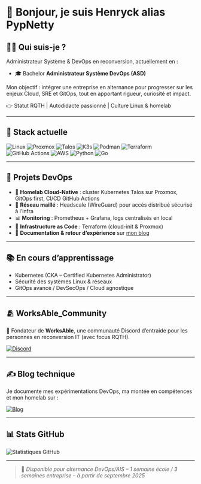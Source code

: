 # 👋 Bonjour, je suis Henryck alias **PypNetty**

## 👨‍💻 Qui suis-je ?

Administrateur Système & DevOps en reconversion, actuellement en :
- 🎓 Bachelor **Administrateur Système DevOps (ASD)**  


Mon objectif : intégrer une entreprise en alternance pour progresser sur les enjeux Cloud, SRE et GitOps, tout en apportant rigueur, curiosité et impact.

👉 Statut RQTH | Autodidacte passionné | Culture Linux & homelab


---

## 🧰 Stack actuelle

![Linux](https://img.shields.io/badge/Linux-Debian-informational?style=flat&logo=linux&logoColor=white)
![Proxmox](https://img.shields.io/badge/Proxmox-333333?style=flat&logo=proxmox&logoColor=white)
![Talos](https://img.shields.io/badge/Talos-007ACC?style=flat&logo=kubernetes&logoColor=white)
![K3s](https://img.shields.io/badge/K3s-F89820?style=flat&logo=k3s&logoColor=white)
![Podman](https://img.shields.io/badge/Podman-892CA0?style=flat&logo=podman&logoColor=white)
![Terraform](https://img.shields.io/badge/Terraform-7B42BC?style=flat&logo=terraform&logoColor=white)
![GitHub Actions](https://img.shields.io/badge/GitHub_Actions-2088FF?style=flat&logo=githubactions&logoColor=white)
![AWS](https://img.shields.io/badge/AWS-FF9900?style=flat&logo=amazonaws&logoColor=white)
![Python](https://img.shields.io/badge/Python-3776AB?style=flat&logo=python&logoColor=white)
![Go](https://img.shields.io/badge/Go-00ADD8?style=flat&logo=go&logoColor=white)

---

## 🚀 Projets DevOps

- 🧱 **Homelab Cloud-Native** : cluster Kubernetes Talos sur Proxmox, GitOps first, CI/CD GitHub Actions
- 🔐 **Réseau maillé** : Headscale (WireGuard) pour accès distribué sécurisé à l’infra
- 📊 **Monitoring** : Prometheus + Grafana, logs centralisés en local
- 🔁 **Infrastructure as Code** : Terraform (cloud-init & Proxmox)
- 📝 **Documentation & retour d’expérience** sur [mon blog](https://blog.pyptechlife.xyz/)

---

## 📚 En cours d’apprentissage

- Kubernetes (CKA – Certified Kubernetes Administrator)
- Sécurité des systèmes Linux & réseaux 
- GitOps avancé / DevSecOps / Cloud agnostique

---

## 🫂 WorksAble_Community

🎯 Fondateur de **WorksAble**, une communauté Discord d’entraide pour les personnes en reconversion IT (avec focus RQTH).

[![Discord](https://img.shields.io/badge/-Rejoindre_le_Discord-7289DA?style=for-the-badge&logo=discord&logoColor=white)](https://discord.gg/CNkYYspv)

---

## ✍️ Blog technique

Je documente mes expérimentations DevOps, ma montée en compétences et mon homelab sur :

[![Blog](https://img.shields.io/badge/-PypTechLife-FF5722?style=for-the-badge&logo=blogger&logoColor=white)](https://blog.pyptechlife.xyz/)

---

## 📊 Stats GitHub

![Statistiques GitHub](https://github-readme-stats.vercel.app/api?username=PypNetty&show_icons=true&theme=radical)

---

> 💬 *Disponible pour alternance DevOps/AIS – 1 semaine école / 3 semaines entreprise – à partir de septembre 2025*
